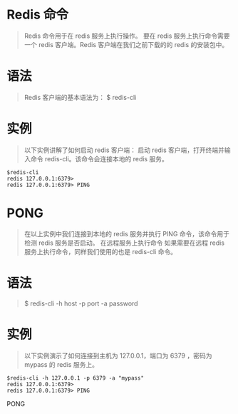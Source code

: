 # Redis 命令
> Redis 命令用于在 redis 服务上执行操作。
要在 redis 服务上执行命令需要一个 redis 客户端。Redis 客户端在我们之前下载的的 redis 的安装包中。

# 语法
> Redis 客户端的基本语法为：
$ redis-cli

# 实例
>以下实例讲解了如何启动 redis 客户端：
启动 redis 客户端，打开终端并输入命令 redis-cli。该命令会连接本地的 redis 服务。
```
$redis-cli
redis 127.0.0.1:6379>
redis 127.0.0.1:6379> PING
```
# PONG
> 在以上实例中我们连接到本地的 redis 服务并执行 PING 命令，该命令用于检测 redis 服务是否启动。
在远程服务上执行命令
如果需要在远程 redis 服务上执行命令，同样我们使用的也是 redis-cli 命令。

# 语法
> $ redis-cli -h host -p port -a password

# 实例
> 以下实例演示了如何连接到主机为 127.0.0.1，端口为 6379 ，密码为 mypass 的 redis 服务上。
```
$redis-cli -h 127.0.0.1 -p 6379 -a "mypass"
redis 127.0.0.1:6379>
redis 127.0.0.1:6379> PING
```
PONG

